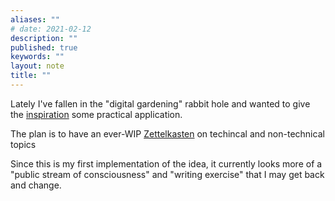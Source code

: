 ```yaml
---
aliases: ""
# date: 2021-02-12
description: ""
published: true
keywords: ""
layout: note
title: ""
---
```


Lately I've fallen in the "digital gardening" rabbit hole and wanted to give the [inspiration](https://maggieappleton.com/garden-history) some practical application.

The plan is to have an ever-WIP [Zettelkasten](https://www.lesswrong.com/posts/NfdHG6oHBJ8Qxc26s/the-zettelkasten-method-1) on techincal and non-technical topics

Since this is my first implementation of the idea, it currently looks more of a "public stream of consciousness" and "writing exercise" that I may get back and change.
